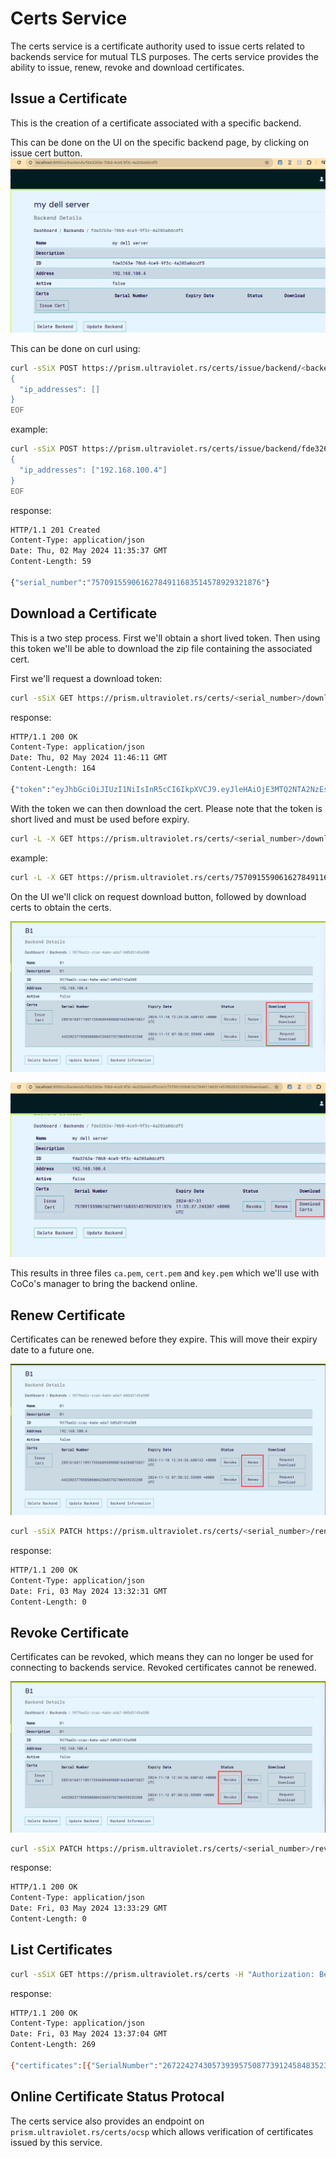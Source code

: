 # Certs Service

The certs service is a certificate authority used to issue certs related to backends service for mutual TLS purposes. The certs service provides the ability to issue, renew, revoke and download certificates.

## Issue a Certificate

This is the creation of a certificate associated with a specific backend.

This can be done on the UI on the specific backend page, by clicking on issue cert button.
![Issue Certificate](img/ui/issue%20cert.png)

This can be done on curl using:

```bash
curl -sSiX POST https://prism.ultraviolet.rs/certs/issue/backend/<backend_id> -H "Content-Type: application/json" -H "Authorization: Bearer <user_token>" -d @- << EOF
{
  "ip_addresses": []
}
EOF
```

example:

```bash
curl -sSiX POST https://prism.ultraviolet.rs/certs/issue/backend/fde3263e-70b8-4ce9-9f3c-4a203a0dcdf5 -H "Content-Type: application/json" -H "Authorization: Bearer <user_token>" -d @- << EOF
{
  "ip_addresses": ["192.168.100.4"]
}
EOF
```

response:

```bash
HTTP/1.1 201 Created
Content-Type: application/json
Date: Thu, 02 May 2024 11:35:37 GMT
Content-Length: 59

{"serial_number":"75709155906162784911683514578929321876"}
```

## Download a Certificate

This is a two step process. First we'll obtain a short lived token. Then using this token we'll be able to download the zip file containing the associated cert.

First we'll request a download token:

```bash
curl -sSiX GET https://prism.ultraviolet.rs/certs/<serial_number>/download/token -H "Authorization: Bearer <user_token>"
```

response:

```bash
HTTP/1.1 200 OK
Content-Type: application/json
Date: Thu, 02 May 2024 11:46:11 GMT
Content-Length: 164

{"token":"eyJhbGciOiJIUzI1NiIsInR5cCI6IkpXVCJ9.eyJleHAiOjE3MTQ2NTA2NzEsImlzcyI6IlVsdHJhdmlvbGV0Iiwic3ViIjoiY2VydHMifQ.4njH2KAz-qxzuaFkVx3WLQNuRTUdoKBTvlbG11oM7Yg"}
```

With the token we can then download the cert. Please note that the token is short lived and must be used before expiry.

```bash
curl -L -X GET https://prism.ultraviolet.rs/certs/<serial_number>/download -G -d "token=<download_token>" --output <filename>.zip
```

example:

```bash
curl -L -X GET https://prism.ultraviolet.rs/certs/75709155906162784911683514578929321876/download -G -d "token=eyJhbGciOiJIUzI1NiIsInR5cCI6IkpXVCJ9.eyJleHAiOjE3MTQ2NTIzMTYsImlzcyI6IlVsdHJhdmlvbGV0Iiwic3ViIjoiY2VydHMifQ.lvFgVSKAyn2UNeJg1OA4fGxDDZ6pylZTn9UZhrfWR9I" --output certs.zip
```

On the UI we'll click on request download button, followed by download certs to obtain the certs.

![Request Download](img/ui/request%20download.png)

![Download Certificate](img/ui/download%20cert.png)

This results in three files `ca.pem`, `cert.pem` and `key.pem` which we'll use with CoCo's manager to bring the backend online.

## Renew Certificate

Certificates can be renewed before they expire. This will move their expiry date to a future one.

![Renew Certificate](img/ui/renew.png)

```bash
curl -sSiX PATCH https://prism.ultraviolet.rs/certs/<serial_number>/renew -H "Authorization: Bearer <user_token>"
```

response:

```bash
HTTP/1.1 200 OK
Content-Type: application/json
Date: Fri, 03 May 2024 13:32:31 GMT
Content-Length: 0
```

## Revoke Certificate

Certificates can be revoked, which means they can no longer be used for connecting to backends service. Revoked certificates cannot be renewed.

![Renew Certificate](img/ui/revoke.png)

```bash
curl -sSiX PATCH https://prism.ultraviolet.rs/certs/<serial_number>/revoke -H "Authorization: Bearer <user_token>"
```

response:

```bash
HTTP/1.1 200 OK
Content-Type: application/json
Date: Fri, 03 May 2024 13:33:29 GMT
Content-Length: 0
```

## List Certificates

```bash
curl -sSiX GET https://prism.ultraviolet.rs/certs -H "Authorization: Bearer <user_token>"
```

response:

```bash
HTTP/1.1 200 OK
Content-Type: application/json
Date: Fri, 03 May 2024 13:37:04 GMT
Content-Length: 269

{"certificates":[{"SerialNumber":"26722427430573939575087739124584835231","Certificate":null,"Key":null,"Revoked":true,"ExpiryDate":"2024-05-03T13:33:29.405109Z","EntityType":"","EntityID":"ca219243-0dd4-4e6e-94ad-54fbf3dd8b32","DownloadUrl":""}],"total":1,"limit":10}
```

## Online Certificate Status Protocal

The certs service also provides an endpoint on `prism.ultraviolet.rs/certs/ocsp` which allows verification of certificates issued by this service.
